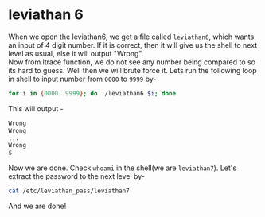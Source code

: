 # leviathan 6

When we open the leviathan6, we get a file called `leviathan6`, which wants an input of 4 digit number. If it is correct, then it will give us the shell to next level as usual, else it will output "Wrong". 
<br>
Now from ltrace function, we do not see any number being compared to so its hard to guess. Well then we will brute force it. Lets run the following loop in shell to input number from `0000` to `9999` by-

```bash
for i in {0000..9999}; do ./leviathan6 $i; done
```
This will output -

```bash
Wrong
Wrong
...
Wrong
$
```
Now we are done. Check `whoami` in the shell(we are `leviathan7`). Let's extract the password to the next level by-

```bash
cat /etc/leviathan_pass/leviathan7
```
And we are done!